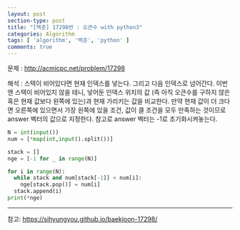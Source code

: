 ```yaml
---
layout: post
section-type: post
title: "[백준] 17298번 : 오큰수 with python3"
categories: Algorithm
tags: [ 'algorithm', '백준', 'python' ]
comments: true
---
```


문제 : http://acmicpc.net/problem/17298

해석 : 스택이 비어있다면 현재 인덱스를 넣는다. 그리고 다음 인덱스로 넘어간다. 이번엔 스택이 비어있지 않을 테니, 넣어둔 인덱스 위치의 값 (즉 아직 오큰수를 구하지 않은 혹은 현재 값보다 왼쪽에 있는)과 현재 가리키는 값을 비교한다. 만약 현재 값이 더 크다면 오른쪽에 있으면서 가장 왼쪽에 있을 조건, 값이 클 조건을 모두 만족하는 것이므로 answer 벡터의 값으로 지정한다. 참고로 answer 벡터는 -1로 초기화시켜놓는다.

``` python
N = int(input())
num = [*map(int,input().split())]

stack = []
nge = [-1 for _ in range(N)]

for i in range(N):
  while stack and num[stack[-1]] < num[i]:
    nge[stack.pop()] = num[i]
  stack.append(i)
print(*nge)
```

---  
참고: https://sihyungyou.github.io/baekjoon-17298/

